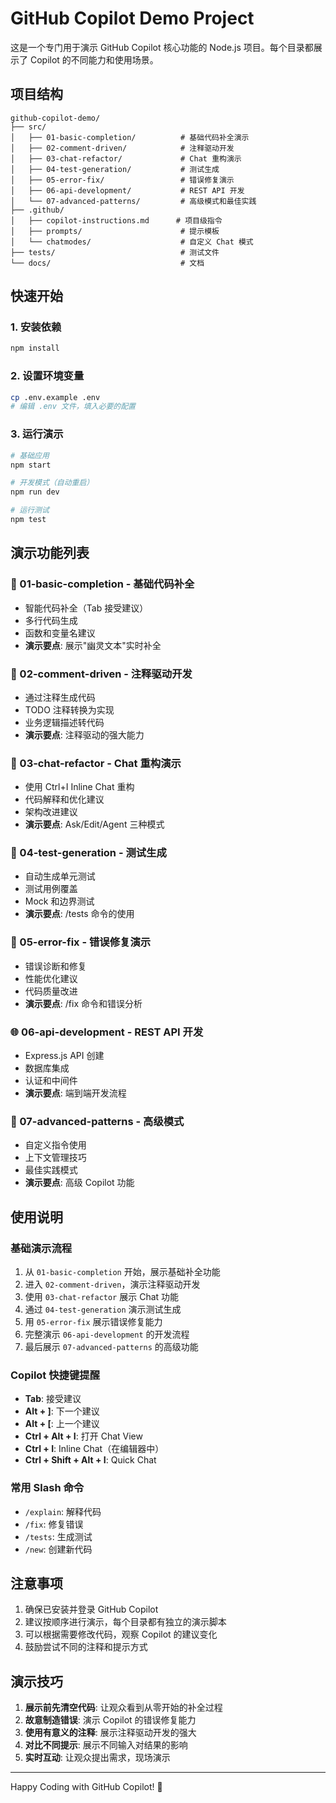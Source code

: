 # GitHub Copilot Demo Project

这是一个专门用于演示 GitHub Copilot 核心功能的 Node.js 项目。每个目录都展示了 Copilot 的不同能力和使用场景。

## 项目结构

```
github-copilot-demo/
├── src/
│   ├── 01-basic-completion/          # 基础代码补全演示
│   ├── 02-comment-driven/            # 注释驱动开发
│   ├── 03-chat-refactor/             # Chat 重构演示
│   ├── 04-test-generation/           # 测试生成
│   ├── 05-error-fix/                 # 错误修复演示
│   ├── 06-api-development/           # REST API 开发
│   └── 07-advanced-patterns/         # 高级模式和最佳实践
├── .github/
│   ├── copilot-instructions.md      # 项目级指令
│   ├── prompts/                      # 提示模板
│   └── chatmodes/                    # 自定义 Chat 模式
├── tests/                            # 测试文件
└── docs/                             # 文档
```

## 快速开始

### 1. 安装依赖
```bash
npm install
```

### 2. 设置环境变量
```bash
cp .env.example .env
# 编辑 .env 文件，填入必要的配置
```

### 3. 运行演示
```bash
# 基础应用
npm start

# 开发模式（自动重启）
npm run dev

# 运行测试
npm test
```

## 演示功能列表

### 🚀 01-basic-completion - 基础代码补全
- 智能代码补全（Tab 接受建议）
- 多行代码生成
- 函数和变量名建议
- **演示要点**: 展示"幽灵文本"实时补全

### 💭 02-comment-driven - 注释驱动开发
- 通过注释生成代码
- TODO 注释转换为实现
- 业务逻辑描述转代码
- **演示要点**: 注释驱动的强大能力

### 🔄 03-chat-refactor - Chat 重构演示
- 使用 Ctrl+I Inline Chat 重构
- 代码解释和优化建议
- 架构改进建议
- **演示要点**: Ask/Edit/Agent 三种模式

### 🧪 04-test-generation - 测试生成
- 自动生成单元测试
- 测试用例覆盖
- Mock 和边界测试
- **演示要点**: /tests 命令的使用

### 🐛 05-error-fix - 错误修复演示
- 错误诊断和修复
- 性能优化建议
- 代码质量改进
- **演示要点**: /fix 命令和错误分析

### 🌐 06-api-development - REST API 开发
- Express.js API 创建
- 数据库集成
- 认证和中间件
- **演示要点**: 端到端开发流程

### 🎯 07-advanced-patterns - 高级模式
- 自定义指令使用
- 上下文管理技巧
- 最佳实践模式
- **演示要点**: 高级 Copilot 功能

## 使用说明

### 基础演示流程
1. 从 `01-basic-completion` 开始，展示基础补全功能
2. 进入 `02-comment-driven`，演示注释驱动开发
3. 使用 `03-chat-refactor` 展示 Chat 功能
4. 通过 `04-test-generation` 演示测试生成
5. 用 `05-error-fix` 展示错误修复能力
6. 完整演示 `06-api-development` 的开发流程
7. 最后展示 `07-advanced-patterns` 的高级功能

### Copilot 快捷键提醒
- **Tab**: 接受建议
- **Alt + ]**: 下一个建议
- **Alt + [**: 上一个建议  
- **Ctrl + Alt + I**: 打开 Chat View
- **Ctrl + I**: Inline Chat（在编辑器中）
- **Ctrl + Shift + Alt + I**: Quick Chat

### 常用 Slash 命令
- `/explain`: 解释代码
- `/fix`: 修复错误
- `/tests`: 生成测试
- `/new`: 创建新代码

## 注意事项

1. 确保已安装并登录 GitHub Copilot
2. 建议按顺序进行演示，每个目录都有独立的演示脚本
3. 可以根据需要修改代码，观察 Copilot 的建议变化
4. 鼓励尝试不同的注释和提示方式

## 演示技巧

1. **展示前先清空代码**: 让观众看到从零开始的补全过程
2. **故意制造错误**: 演示 Copilot 的错误修复能力
3. **使用有意义的注释**: 展示注释驱动开发的强大
4. **对比不同提示**: 展示不同输入对结果的影响
5. **实时互动**: 让观众提出需求，现场演示

---

Happy Coding with GitHub Copilot! 🚀
